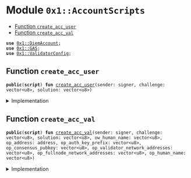 
<a name="0x1_AccountScripts"></a>

# Module `0x1::AccountScripts`



-  [Function `create_acc_user`](#0x1_AccountScripts_create_acc_user)
-  [Function `create_acc_val`](#0x1_AccountScripts_create_acc_val)


<pre><code><b>use</b> <a href="DiemAccount.md#0x1_DiemAccount">0x1::DiemAccount</a>;
<b>use</b> <a href="GAS.md#0x1_GAS">0x1::GAS</a>;
<b>use</b> <a href="ValidatorConfig.md#0x1_ValidatorConfig">0x1::ValidatorConfig</a>;
</code></pre>



<a name="0x1_AccountScripts_create_acc_user"></a>

## Function `create_acc_user`



<pre><code><b>public</b>(<b>script</b>) <b>fun</b> <a href="ol_account.md#0x1_AccountScripts_create_acc_user">create_acc_user</a>(sender: signer, challenge: vector&lt;u8&gt;, solution: vector&lt;u8&gt;)
</code></pre>



<details>
<summary>Implementation</summary>


<pre><code><b>public</b>(<b>script</b>) <b>fun</b> <a href="ol_account.md#0x1_AccountScripts_create_acc_user">create_acc_user</a>(
    sender: signer,
    challenge: vector&lt;u8&gt;,
    solution: vector&lt;u8&gt;,
) {
    <b>let</b> new_account_address = <a href="DiemAccount.md#0x1_DiemAccount_create_user_account_with_proof">DiemAccount::create_user_account_with_proof</a>(
        &sender,
        &challenge,
        &solution,
    );

    // Check the account <b>exists</b> and the balance is 0
    <b>assert</b>(<a href="DiemAccount.md#0x1_DiemAccount_balance">DiemAccount::balance</a>&lt;<a href="GAS.md#0x1_GAS">GAS</a>&gt;(new_account_address) &gt; 0, 01);
}
</code></pre>



</details>

<a name="0x1_AccountScripts_create_acc_val"></a>

## Function `create_acc_val`



<pre><code><b>public</b>(<b>script</b>) <b>fun</b> <a href="ol_account.md#0x1_AccountScripts_create_acc_val">create_acc_val</a>(sender: signer, challenge: vector&lt;u8&gt;, solution: vector&lt;u8&gt;, ow_human_name: vector&lt;u8&gt;, op_address: address, op_auth_key_prefix: vector&lt;u8&gt;, op_consensus_pubkey: vector&lt;u8&gt;, op_validator_network_addresses: vector&lt;u8&gt;, op_fullnode_network_addresses: vector&lt;u8&gt;, op_human_name: vector&lt;u8&gt;)
</code></pre>



<details>
<summary>Implementation</summary>


<pre><code><b>public</b>(<b>script</b>) <b>fun</b> <a href="ol_account.md#0x1_AccountScripts_create_acc_val">create_acc_val</a>(
    sender: signer,
    challenge: vector&lt;u8&gt;,
    solution: vector&lt;u8&gt;,
    ow_human_name: vector&lt;u8&gt;,
    op_address: address,
    op_auth_key_prefix: vector&lt;u8&gt;,
    op_consensus_pubkey: vector&lt;u8&gt;,
    op_validator_network_addresses: vector&lt;u8&gt;,
    op_fullnode_network_addresses: vector&lt;u8&gt;,
    op_human_name: vector&lt;u8&gt;,
) {
    <b>let</b> new_account_address = <a href="DiemAccount.md#0x1_DiemAccount_create_validator_account_with_proof">DiemAccount::create_validator_account_with_proof</a>(
        &sender,
        &challenge,
        &solution,
        ow_human_name,
        op_address,
        op_auth_key_prefix,
        op_consensus_pubkey,
        op_validator_network_addresses,
        op_fullnode_network_addresses,
        op_human_name,
    );

    // Check the account has the Validator role
    <b>assert</b>(<a href="ValidatorConfig.md#0x1_ValidatorConfig_is_valid">ValidatorConfig::is_valid</a>(new_account_address), 03);

    // Check the account <b>exists</b> and the balance is greater than 0
    <b>assert</b>(<a href="DiemAccount.md#0x1_DiemAccount_balance">DiemAccount::balance</a>&lt;<a href="GAS.md#0x1_GAS">GAS</a>&gt;(new_account_address) &gt; 0, 04);
}
</code></pre>



</details>


[//]: # ("File containing references which can be used from documentation")
[ACCESS_CONTROL]: https://github.com/diem/dip/blob/main/dips/dip-2.md
[ROLE]: https://github.com/diem/dip/blob/main/dips/dip-2.md#roles
[PERMISSION]: https://github.com/diem/dip/blob/main/dips/dip-2.md#permissions
